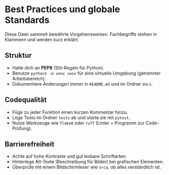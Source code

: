 # Best Practices und globale Standards

Diese Datei sammelt bewährte Vorgehensweisen. Fachbegriffe stehen in Klammern und werden kurz erklärt.

## Struktur

- Halte dich an **PEP8** (Stil-Regeln für Python).
- Benutze `python3 -m venv venv` für eine virtuelle Umgebung (getrennter Arbeitsbereich).
- Dokumentiere Änderungen immer in `README.md` und im Ordner `docs`.

## Codequalität

- Füge zu jeder Funktion einen kurzen Kommentar hinzu.
- Lege Tests im Ordner `tests` ab und starte sie mit `pytest`.
- Nutze Werkzeuge wie `flake8` oder `ruff` (Linter = Programm zur Code-Prüfung).

## Barrierefreiheit

- Achte auf hohe Kontraste und gut lesbare Schriftarten.
- Hinterlege Alt-Texte (Beschreibung für Bilder) bei grafischen Elementen.
- Überprüfe mit einem Bildschirmleser wie `orca`, ob alles verständlich ist.
